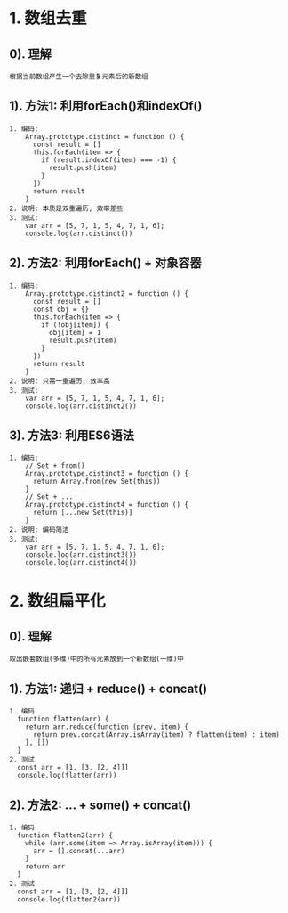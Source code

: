 # 1. 数组去重
## 0). 理解
    根据当前数组产生一个去除重复元素后的新数组

## 1). 方法1: 利用forEach()和indexOf()
    1. 编码:
        Array.prototype.distinct = function () {
          const result = []
          this.forEach(item => {
            if (result.indexOf(item) === -1) {
              result.push(item)
            }
          })
          return result
        }
    2. 说明: 本质是双重遍历, 效率差些  
    3. 测试:
        var arr = [5, 7, 1, 5, 4, 7, 1, 6];
        console.log(arr.distinct())

## 2). 方法2: 利用forEach() + 对象容器
    1. 编码:
        Array.prototype.distinct2 = function () {
          const result = []
          const obj = {}
          this.forEach(item => {
            if (!obj[item]) { 
              obj[item] = 1
              result.push(item)
            }
          })
          return result
        }
    2. 说明: 只需一重遍历, 效率高  
    3. 测试:
        var arr = [5, 7, 1, 5, 4, 7, 1, 6];
        console.log(arr.distinct2())

## 3). 方法3: 利用ES6语法
    1. 编码:
        // Set + from()
        Array.prototype.distinct3 = function () {
          return Array.from(new Set(this))
        }
        // Set + ...
        Array.prototype.distinct4 = function () {
          return [...new Set(this)]
        }
    2. 说明: 编码简洁
    3. 测试:
        var arr = [5, 7, 1, 5, 4, 7, 1, 6];
        console.log(arr.distinct3())
        console.log(arr.distinct4())

# 2. 数组扁平化
## 0). 理解
    取出嵌套数组(多维)中的所有元素放到一个新数组(一维)中
    
## 1). 方法1: 递归 + reduce() + concat()
    1. 编码
      function flatten(arr) {
        return arr.reduce(function (prev, item) {
          return prev.concat(Array.isArray(item) ? flatten(item) : item)
        }, [])
      }
    2. 测试
      const arr = [1, [3, [2, 4]]]
      console.log(flatten(arr))
      
## 2). 方法2: ... + some() + concat()
    1. 编码
      function flatten2(arr) {
        while (arr.some(item => Array.isArray(item))) {
          arr = [].concat(...arr)
        }
        return arr
      }
    2. 测试
      const arr = [1, [3, [2, 4]]]
      console.log(flatten2(arr))
      
      
